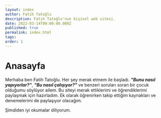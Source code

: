 ```yaml
---
layout: index
author: Fatih Tatoğlu
description: Fatih Tatoğlu'nun kişisel web sitesi.
date: 2022-03-14T00:00:00.000Z
published: true
permalink: index.html
tags: 
order: 1
---
```


# Anasayfa

Merhaba ben Fatih Tatoğlu. Her şey merak etmem ile başladı. ***"Bunu nasıl yapıyorlar?"***, ***"Bu nasıl çalışıyor?"*** ve benzeri soruları soran bir çocuk olduğumu söylüyor ailem. Bu siteyi merak ettiklerimi ve öğrendiklerimi paylaşmak için hazırladım. Ek olarak öğrenirken takip ettiğim kaynakları ve denemelerimi de paylaşıyor olacağım.

Şimdiden iyi okumalar diliyorum.
